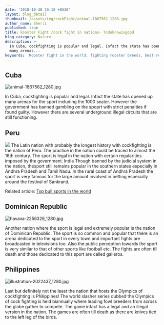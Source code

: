 ```yaml
---
date: '2018-10-30 20:18 +0530'
layout: blog_detail
thumbnail: /assets/img/cockFight/animal-1867562_1280.jpg
author_name: Sherli
published: true
title: Rooster Fight /cock fight in nations- Todoknowisgood
blog_category: Nature
description: >-
  In Cuba, cockfighting is popular and legal. Infact the state has opened up
  many arenas...
keywords: 'Rooster fight in the world, fighting rooster breeds, best rooster fights'
---
```

## Cuba
![animal-1867562_1280.jpg]({{site.baseurl}}/assets/img/cockFight/animal-1867562_1280.jpg)

In Cuba, cockfighting is popular and legal. Infact the state has opened up many arenas for the sport including the 1000 seater. However the government has banned gambling on the spoprt with strict penalties if found guilty. However there are several underground illegal circuits that are still functioning.

## Peru
![]({{site.baseurl}}/assets/img/cockFight/skill-chicken-2095363_1280.jpg)
The Latin nation with probably the longest history with cockfighting is the nation of Peru. The practice in the nation could be traced to almost the 16th century. The sport is legal in  the nation with certain regularities imposed by the government.
India
Though banned by the judicial system in the nation, thesport still remains popular in the southern states especially in Andhra Pradesh and Tamil Nadu. In the rural coast of Andhra Pradesh the sport is very famous for the large amount involved in betting especially around the festival of Sankranti.

Related article: [Top bull sports in the world](https://www.toknowisgood.com/2018/08/11/SportsAnimal.html)

## Dominican Republic
![havana-2256329_1280.jpg]({{site.baseurl}}/assets/img/cockFight/havana-2256329_1280.jpg)

Another nation where the sport is legal and extremely popular is the nation of Dominican Republic. The sport is so common and popular that there is an arena dedicated to the sport in every town and important fights are broadcasted in televisions too. Also the public perception towards the sport is very similar to that of other sports like football etc. The fights are often till death and those dedicated to this sport are called galleros.

## Philippines
![illustration-2022437_1280.jpg]({{site.baseurl}}/assets/img/cockFight/illustration-2022437_1280.jpg)

Last but definitely not the least the nation that hosts the Olympics of cockfighting is Philippines! The world slasher series dubbed the Olympics of cock fighting is held biannually where leading fowl breeders from across the globe gather to compete. The game infact has a legal and an illegal version in the nation. The games are often till death as there are knives tied to the left leg of the birds.
